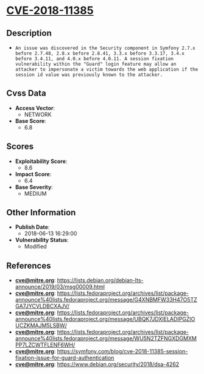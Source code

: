 
# [CVE-2018-11385](https://cve.mitre.org/cgi-bin/cvename.cgi?name=CVE-2018-11385)

## Description

- `An issue was discovered in the Security component in Symfony 2.7.x before 2.7.48, 2.8.x before 2.8.41, 3.3.x before 3.3.17, 3.4.x before 3.4.11, and 4.0.x before 4.0.11. A session fixation vulnerability within the "Guard" login feature may allow an attacker to impersonate a victim towards the web application if the session id value was previously known to the attacker.`

## Cvss Data

- **Access Vector**:
  - NETWORK
- **Base Score**:
  - 6.8

## Scores

- **Exploitability Score**:
  - 8.6
- **Impact Score**:
  - 6.4
- **Base Severity**:
  - MEDIUM

## Other Information

- **Publish Date**:
  - 2018-06-13 16:29:00
- **Vulnerability Status**:
  - Modified

## References

- **cve@mitre.org**: https://lists.debian.org/debian-lts-announce/2019/03/msg00009.html
- **cve@mitre.org**: https://lists.fedoraproject.org/archives/list/package-announce%40lists.fedoraproject.org/message/G4XNBMFW33H47O5TZGA7JYCVLDBCXAJV/
- **cve@mitre.org**: https://lists.fedoraproject.org/archives/list/package-announce%40lists.fedoraproject.org/message/UBQK7JDXIELADIPGZIOUCZKMAJM5LSBW/
- **cve@mitre.org**: https://lists.fedoraproject.org/archives/list/package-announce%40lists.fedoraproject.org/message/WU5N2TZFNGXDGMXMPP7LZCWTFLENF6WH/
- **cve@mitre.org**: https://symfony.com/blog/cve-2018-11385-session-fixation-issue-for-guard-authentication
- **cve@mitre.org**: https://www.debian.org/security/2018/dsa-4262
